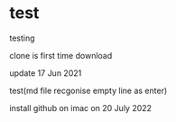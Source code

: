 # test
testing

clone is first time download

update 17 Jun 2021

test(md file recgonise empty line as enter)

install github on imac on 20 July 2022
